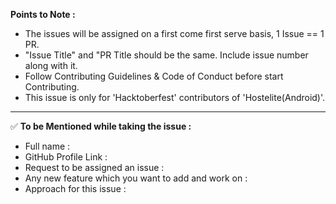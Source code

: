 **Points to Note :**

- The issues will be assigned on a first come first serve basis, 1 Issue == 1 PR.
- "Issue Title" and "PR Title should be the same. Include issue number along with it.
- Follow Contributing Guidelines & Code of Conduct before start Contributing.
- This issue is only for 'Hacktoberfest' contributors of 'Hostelite(Android)'.

***********************************************************************
:white_check_mark: **To be Mentioned while taking the issue :**
- Full name : 
- GitHub Profile Link : 
- Request to be assigned an issue :
- Any new feature which you want to add and work on :
- Approach for this issue :
